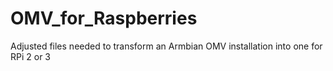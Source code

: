 # OMV_for_Raspberries
Adjusted files needed to transform an Armbian OMV installation into one for RPi 2 or 3
